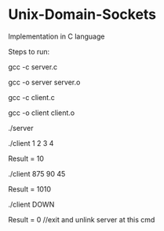 # Unix-Domain-Sockets
Implementation in C language

Steps to run:

gcc -c server.c

gcc -o server server.o

gcc -c client.c

gcc -o client client.o

./server 

./client 1 2 3 4

Result = 10

./client 875 90 45

Result = 1010

./client DOWN

Result = 0 //exit and unlink server at this cmd
